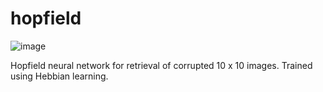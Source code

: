 # hopfield

![image](https://user-images.githubusercontent.com/22750822/169676482-0c5f9646-5134-4054-be5f-8efe3f36dfa0.png)

Hopfield neural network for retrieval of corrupted 10 x 10 images. Trained using Hebbian learning.
